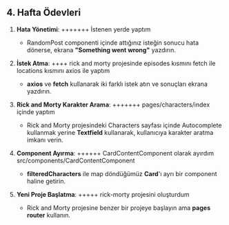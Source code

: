 ## 4. Hafta Ödevleri

1. **Hata Yönetimi**:  +++++++ İstenen yerde yaptım

   - RandomPost componenti içinde attığınız isteğin sonucu hata dönerse, ekrana **"Something went wrong"** yazdırın.

2. **İstek Atma**: ++++ rick and morty projesinde episodes kısmını fetch ile locations kısmını axios ile yaptım

   - **axios** ve **fetch** kullanarak iki farklı istek atın ve sonuçları ekrana yazdırın.

3. **Rick and Morty Karakter Arama**: +++++++ pages/characters/index içinde yaptım

   - Rick and Morty projesindeki Characters sayfası içinde Autocomplete kullanmak yerine **Textfield** kullanarak, kullanıcıya karakter aratma imkanı verin.

4. **Component Ayırma**:  ++++++ CardContentComponent olarak ayırdım src/components/CardContentComponent

   - **filteredCharacters** ile map döndüğümüz **Card**'ı ayrı bir component haline getirin.

5. **Yeni Proje Başlatma**: +++++ rick-morty projesini oluşturdum
   - Rick and Morty projesine benzer bir projeye başlayın ama **pages router** kullanın.
